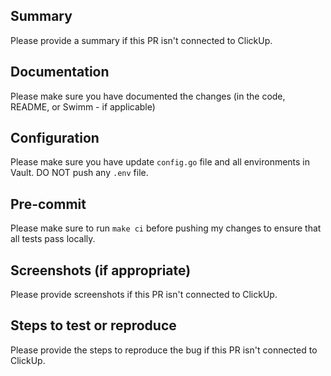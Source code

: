 ## Summary

Please provide a summary if this PR isn't connected to ClickUp.

## Documentation

Please make sure you have documented the changes (in the code, README, or Swimm - if applicable)

## Configuration

Please make sure you have update `config.go` file and all environments in Vault. DO NOT push any `.env` file.

## Pre-commit

Please make sure to run `make ci` before pushing my changes to ensure that all tests pass locally.

## Screenshots (if appropriate)

Please provide screenshots if this PR isn't connected to ClickUp.


## Steps to test or reproduce

Please provide the steps to reproduce the bug if this PR isn't connected to ClickUp.